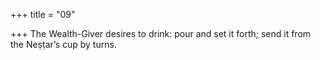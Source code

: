 +++
title = "09"

+++
The Wealth-Giver desires to drink: pour and set it forth;
send it from the Neṣṭar’s cup by turns.